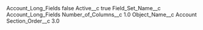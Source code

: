 <?xml version="1.0" encoding="UTF-8"?>
<CustomMetadata xmlns="http://soap.sforce.com/2006/04/metadata" xmlns:xsi="http://www.w3.org/2001/XMLSchema-instance" xmlns:xsd="http://www.w3.org/2001/XMLSchema">
    <label>Account_Long_Fields</label>
    <protected>false</protected>
    <values>
        <field>Active__c</field>
        <value xsi:type="xsd:boolean">true</value>
    </values>
    <values>
        <field>Field_Set_Name__c</field>
        <value xsi:type="xsd:string">Account_Long_Fields</value>
    </values>
    <values>
        <field>Number_of_Columns__c</field>
        <value xsi:type="xsd:double">1.0</value>
    </values>
    <values>
        <field>Object_Name__c</field>
        <value xsi:type="xsd:string">Account</value>
    </values>
    <values>
        <field>Section_Order__c</field>
        <value xsi:type="xsd:double">3.0</value>
    </values>
</CustomMetadata>
